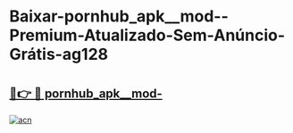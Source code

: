 # Baixar-pornhub_apk__mod--Premium-Atualizado-Sem-Anúncio-Grátis-ag128

# <h2><a href="https://aiua95.esa.edu.pl?src=pornhub_apk__mod-&ref=ag128">🔗👉 🔴 pornhub_apk__mod-</a></h2>

[![acn](https://github.com/user-attachments/assets/0f9c940e-d8b0-45ae-aac7-cd30a18b3e1c)](https://aiua95.esa.edu.pl?src=pornhub_apk__mod-&ref=ag128)

